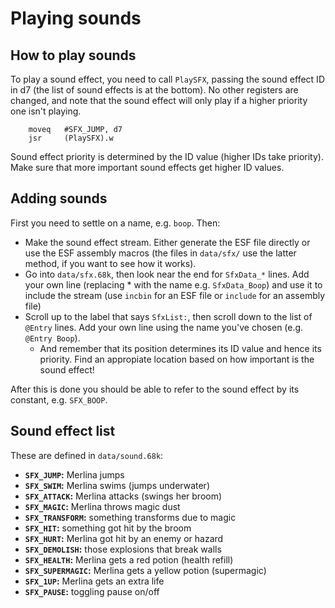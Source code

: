 # Playing sounds

## How to play sounds

To play a sound effect, you need to call `PlaySFX`, passing the sound effect ID in d7 (the list of sound effects is at the bottom). No other registers are changed, and note that the sound effect will only play if a higher priority one isn't playing.

        moveq   #SFX_JUMP, d7
        jsr     (PlaySFX).w

Sound effect priority is determined by the ID value (higher IDs take priority). Make sure that more important sound effects get higher ID values.

## Adding sounds

First you need to settle on a name, e.g. `boop`. Then:

* Make the sound effect stream. Either generate the ESF file directly or use the ESF assembly macros (the files in `data/sfx/` use the latter method, if you want to see how it works).
* Go into `data/sfx.68k`, then look near the end for `SfxData_*` lines. Add your own line (replacing * with the name e.g. `SfxData_Boop`) and use it to include the stream (use `incbin` for an ESF file or `include` for an assembly file)
* Scroll up to the label that says `SfxList:`, then scroll down to the list of `@Entry` lines. Add your own line using the name you've chosen (e.g. `@Entry Boop`).
    * And remember that its position determines its ID value and hence its priority. Find an appropiate location based on how important is the sound effect!

After this is done you should be able to refer to the sound effect by its constant, e.g. `SFX_BOOP`.

## Sound effect list

These are defined in `data/sound.68k`:

* **`SFX_JUMP`:** Merlina jumps
* **`SFX_SWIM`:** Merlina swims (jumps underwater)
* **`SFX_ATTACK`:** Merlina attacks (swings her broom)
* **`SFX_MAGIC`:** Merlina throws magic dust
* **`SFX_TRANSFORM`:** something transforms due to magic
* **`SFX_HIT`:** something got hit by the broom
* **`SFX_HURT`:** Merlina got hit by an enemy or hazard
* **`SFX_DEMOLISH`:** those explosions that break walls
* **`SFX_HEALTH`:** Merlina gets a red potion (health refill)
* **`SFX_SUPERMAGIC`:** Merlina gets a yellow potion (supermagic)
* **`SFX_1UP`:** Merlina gets an extra life
* **`SFX_PAUSE`:** toggling pause on/off
